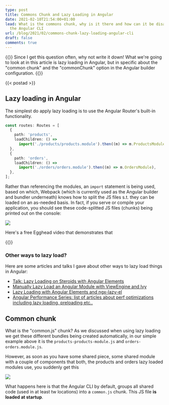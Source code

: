 ```yaml
---
type: post
title: Commons Chunk and Lazy Loading in Angular
date: 2021-02-10T21:54:00+01:00
lead: What is the commons chunk, why is it there and how can it be disabled with
  the Angular CLI
url: /blog/2021/02/commons-chunk-lazy-loading-angular-cli
draft: false
comments: true
---
```

{{<intro>}}
  Since I get this question often, why not write it down! What we're going to look at in this article is lazy loading in Angular, but in specific about the "common chunk" and the "commonChunk" option in the Angular builder configuration.
{{</intro>}}

<!--more-->

{{< postad >}}

## Lazy loading in Angular

The simplest do apply lazy loading is to use the Angular Router's built-in functionality.

```typescript
const routes: Routes = [
  {
    path: 'products',
    loadChildren: () =>
      import('./products/products.module').then((m) => m.ProductsModule),
  },
  {
    path: 'orders',
    loadChildren: () =>
      import('./orders/orders.module').then((m) => m.OrdersModule),
  },
];
```

Rather than referencing the modules, an `import` statement is being used, based on which, Webpack (which is currently used as the Angular builder and bundler underneath) knows how to split the JS files s.t. they can be loaded on an as-needed basis. In fact, if you serve or compile your application, you should see these code-splitted JS files (chunks) being printed out on the console:

![](/blog/assets/imgs/ng-lazy-chunks.png)

Here's a free Egghead video that demonstrates that

{{<egghead-lesson uid="lessons/angular-apply-route-level-code-splitting-and-lazy-loading-with-the-angular-cli" >}}

### Other ways to lazy load?

Here are some articles and talks I gave about other ways to lazy load things in Angular:

* [Talk: Lazy Loading on Steroids with Angular Elements](/blog/2019/12/jsbe-lazy-loading-ngelements/)
* [Manually Lazy Load an Angular Module with ViewEngine and Ivy](/blog/2019/10/lazyload-module-ivy-viewengine/)
* [Lazy Loading with Angular Elements and ngx-lazy-el](/blog/2019/11/lazy-loading-angular-ngx-lazy-el/)
* [Angular Performance Series: list of articles about perf optimizations including lazy loading, preloading etc..](/blog/2019/08/ngperf-route-level-code-splitting/)

## Common chunk

What is the "common.js" chunk? As we discussed when using lazy loading we get these different bundles being created automatically, in our simple example above it is the `products-products-module.js` and `orders-orders.module.js`.

However, as soon as you have some shared piece, some shared module with a couple of components that both, the products and orders lazy loaded modules use, you suddenly get this

![](/blog/assets/imgs/ng-lazy-chunks-common.png)

What happens here is that the Angular CLI by default, groups all shared code (used in at least tw locations) into a `common.js` chunk. This JS file **is loaded at startup**.